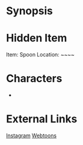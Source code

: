 # Synopsis


# Hidden Item
Item: Spoon
Location: ~~~~

# Characters
* 

# External Links
[Instagram](https://www.instagram.com/p/B8ukZ9QDLri/)
[Webtoons]()